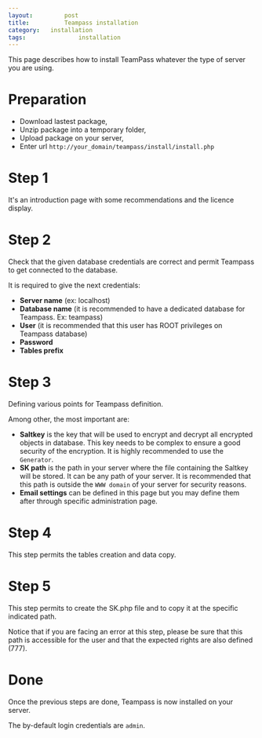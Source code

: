 ```yaml
---
layout: 		post
title: 			Teampass installation
category: 	installation
tags:				installation
---
```


<p class="message">
    This page describes how to install TeamPass whatever the type of server you are using.
</p>
<span class="linkmore"></span>

# Preparation

* Download lastest package,
* Unzip package into a temporary folder,
* Upload package on your server,
* Enter url `http://your_domain/teampass/install/install.php`

# Step 1

It's an introduction page with some recommendations and the licence display.

# Step 2

Check that the given database credentials are correct and permit Teampass to get connected to the database.

It is required to give the next credentials:

- **Server name** (ex: localhost)
- **Database name** (it is recommended to have a dedicated database for Teampass. Ex: teampass)
- **User** (it is recommended that this user has ROOT privileges on Teampass database) 
- **Password**
- **Tables prefix**

# Step 3

Defining various points for Teampass definition.

Among other, the most important are:

* **Saltkey** is the key that will be used to encrypt and decrypt all encrypted objects in database. This key needs to be complex to ensure a good security of the encryption. It is highly recommended to use the `Generator`.
* **SK path** is the path in your server where the file containing the Saltkey will be stored. It can be any path of your server. It is recommended that this path is outside the `WWW domain` of your server for security reasons.
* **Email settings** can be defined in this page but you may define them after through specific administration page.

# Step 4

This step permits the tables creation and data copy.

# Step 5

This step permits to create the SK.php file and to copy it at the specific indicated path.

Notice that if you are facing an error at this step, please be sure that this path is accessible for the user and that the expected rights are also defined (777).

# Done

Once the previous steps are done, Teampass is now installed on your server.

The by-default login credentials are `admin`.


